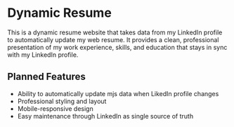 # Dynamic Resume
This is a dynamic resume website that takes data from my LinkedIn profile to automatically update my web resume. It provides a clean, professional presentation of my work experience, skills, and education that stays in sync with my LinkedIn profile.

## Planned Features
- Ability to automatically update mjs data when LikedIn profile changes
- Professional styling and layout
- Mobile-responsive design
- Easy maintenance through LinkedIn as single source of truth
